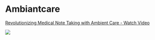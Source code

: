 # Ambiantcare

<div>
    <a href="https://www.loom.com/share/15e3267b49404d3f9e8cd034e7261bb5" target="_blank">
      <p>Revolutionizing Medical Note Taking with Ambient Care - Watch Video</p>
    </a>
    <a href="https://www.loom.com/share/15e3267b49404d3f9e8cd034e7261bb5" target="_blank">
      <img style="max-width:300px;" src="https://cdn.loom.com/sessions/thumbnails/15e3267b49404d3f9e8cd034e7261bb5-08786db2937ac5b3-full-play.gif">
    </a>
  </div>
